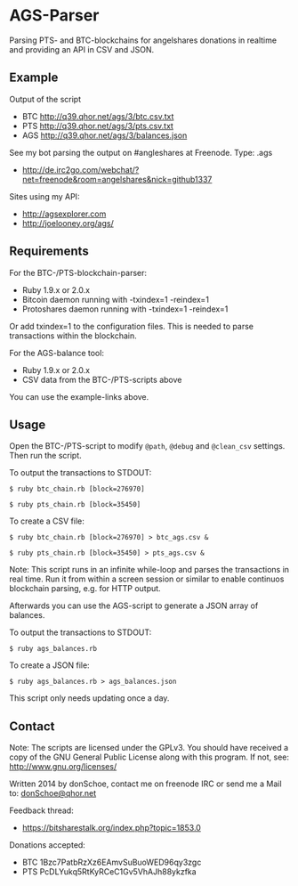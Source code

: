 AGS-Parser
==========

Parsing PTS- and BTC-blockchains for angelshares donations in realtime and
providing an API in CSV and JSON.


Example
-------

Output of the script

 - BTC http://q39.qhor.net/ags/3/btc.csv.txt
 - PTS http://q39.qhor.net/ags/3/pts.csv.txt
 - AGS http://q39.qhor.net/ags/3/balances.json

See my bot parsing the output on #angleshares at Freenode. Type: .ags

 - http://de.irc2go.com/webchat/?net=freenode&room=angelshares&nick=github1337

Sites using my API:

 - http://agsexplorer.com
 - http://joelooney.org/ags/


Requirements
------------

For the BTC-/PTS-blockchain-parser:
 - Ruby 1.9.x or 2.0.x
 - Bitcoin daemon running with -txindex=1 -reindex=1
 - Protoshares daemon running with -txindex=1 -reindex=1

Or add txindex=1 to the configuration files. This is needed to parse
transactions within the blockchain.

For the AGS-balance tool:

 - Ruby 1.9.x or 2.0.x
 - CSV data from the BTC-/PTS-scripts above

 You can use the example-links above.


Usage
-----

Open the BTC-/PTS-script to modify `@path`, `@debug` and `@clean_csv` settings.
Then run the script.

To output the transactions to STDOUT:

`$ ruby btc_chain.rb [block=276970]`

`$ ruby pts_chain.rb [block=35450]`

To create a CSV file:

`$ ruby btc_chain.rb [block=276970] > btc_ags.csv &`

`$ ruby pts_chain.rb [block=35450] > pts_ags.csv &`

Note: This script runs in an infinite while-loop and parses the transactions
in real time. Run it from within a screen session or similar to enable continuos
blockchain parsing, e.g. for HTTP output.

Afterwards you can use the AGS-script to generate a JSON array of balances.

To output the transactions to STDOUT:

`$ ruby ags_balances.rb`

To create a JSON file:

`$ ruby ags_balances.rb > ags_balances.json`

This script only needs updating once a day.


Contact
-------

Note: The scripts are licensed under the GPLv3. You should have received a copy
of the GNU General Public License along with this program. If not, see:
  http://www.gnu.org/licenses/

Written 2014 by donSchoe, contact me on freenode IRC or send me a Mail to:
  donSchoe@qhor.net

Feedback thread:

 - https://bitsharestalk.org/index.php?topic=1853.0

Donations accepted:

 - BTC 1Bzc7PatbRzXz6EAmvSuBuoWED96qy3zgc
 - PTS PcDLYukq5RtKyRCeC1Gv5VhAJh88ykzfka
